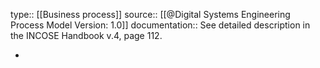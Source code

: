 type:: [[Business process]]
source:: [[@Digital Systems Engineering Process Model Version: 1.0]]
documentation:: See detailed description in the INCOSE Handbook v.4, page 112.

-